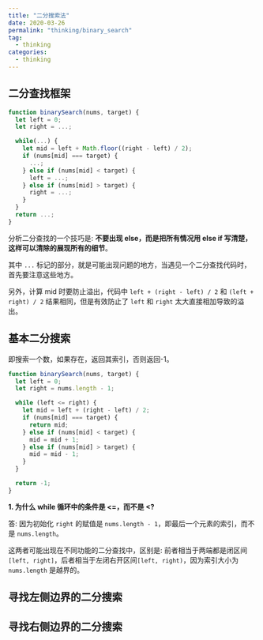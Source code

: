 ```yaml
---
title: "二分搜索法"
date: 2020-03-26
permalink: "thinking/binary_search"
tag:
  - thinking
categories:
  - thinking
---
```


## 二分查找框架

```js
function binarySearch(nums, target) {
  let left = 0;
  let right = ...;

  while(...) {
    let mid = left + Math.floor((right - left) / 2);
    if (nums[mid] === target) {
      ...;
    } else if (nums[mid] < target) {
      left = ...;
    } else if (nums[mid] > target) {
      right = ...;
    }
  }
  return ...;
}
```

分析二分查找的一个技巧是: **不要出现 else，而是把所有情况用 else if 写清楚，这样可以清除的展现所有的细节**。

其中 `...` 标记的部分，就是可能出现问题的地方，当遇见一个二分查找代码时，首先要注意这些地方。

另外，计算 mid 时要防止溢出，代码中 `left + (right - left) / 2` 和 `(left + right) / 2` 结果相同，但是有效防止了 `left` 和 `right` 太大直接相加导致的溢出。

## 基本二分搜索

即搜索一个数，如果存在，返回其索引，否则返回-1。

```js
function binarySearch(nums, target) {
  let left = 0;
  let right = nums.length - 1;

  while (left <= right) {
    let mid = left + (right - left) / 2;
    if (nums[mid] === target) {
      return mid;
    } else if (nums[mid] < target) {
      mid = mid + 1;
    } else if (nums[mid] > target) {
      mid = mid - 1;
    }
  }

  return -1;
}
```

**1. 为什么 while 循环中的条件是 <=，而不是 <?**

答: 因为初始化 `right` 的赋值是 `nums.length - 1`，即最后一个元素的索引，而不是 `nums.length`。

这两者可能出现在不同功能的二分查找中，区别是: 前者相当于两端都是闭区间`[left, right]`，后者相当于左闭右开区间`[left, right)`，因为索引大小为 `nums.length` 是越界的。

## 寻找左侧边界的二分搜索

## 寻找右侧边界的二分搜索
